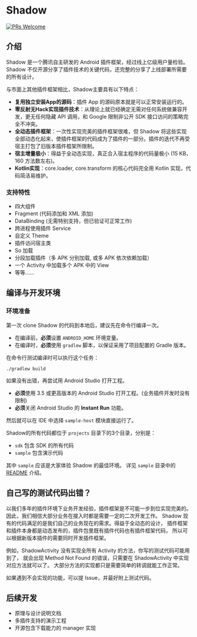 # Shadow

[![PRs Welcome](https://img.shields.io/badge/PRs-welcome-brightgreen.svg?style=flat-square)](http://makeapullrequest.com)

## 介绍
Shadow 是一个腾讯自主研发的 Android 插件框架，经过线上亿级用户量检验。
Shadow 不仅开源分享了插件技术的关键代码，还完整的分享了上线部署所需要的所有设计。

与市面上其他插件框架相比，Shadow主要具有以下特点：

* **复用独立安装App的源码**：插件 App 的源码原本就是可以正常安装运行的。
* **零反射无Hack实现插件技术**：从理论上就已经确定无需对任何系统做兼容开发，更无任何隐藏 API 调用，和 Google 限制非公开 SDK 接口访问的策略完全不冲突。
* **全动态插件框架**：一次性实现完美的插件框架很难，但 Shadow 将这些实现全部动态化起来，使插件框架的代码成为了插件的一部分。插件的迭代不再受宿主打包了旧版本插件框架所限制。
* **宿主增量极小**：得益于全动态实现，真正合入宿主程序的代码量极小 (15 KB，160 方法数左右)。
* **Kotlin实现**：core.loader, core.transform 的核心代码完全用 Kotlin 实现，代码简洁易维护。

### 支持特性
* 四大组件
* Fragment (代码添加和 XML 添加)
* DataBinding (无需特别支持，但已验证可正常工作)
* 跨进程使用插件 Service
* 自定义 Theme
* 插件访问宿主类
* So 加载
* 分段加载插件（多 APK 分别加载, 或多 APK 依次依赖加载）
* 一个 Activity 中加载多个 APK 中的 View
* 等等……

## 编译与开发环境

### 环境准备
第一次 clone Shadow 的代码到本地后，建议先在命令行编译一次。

* 在编译前，**必须**设置 `ANDROID_HOME` 环境变量。
* 在编译时，**必须**使用 `gradlew` 脚本，以保证采用了项目配置的 Gradle 版本。

在命令行测试编译时可以执行这个任务：
```
./gradlew build
```

如果没有出错，再尝试用 Android Studio 打开工程。

* **必须**使用 3.5 或更高版本的 Android Studio 打开工程。(业务插件开发时没有限制)
* **必须**关闭 Android Studio 的 **Instant Run** 功能。

然后就可以在 IDE 中选择 `sample-host` 模块直接运行了。

Shadow的所有代码都位于 `projects` 目录下的3个目录，分别是：

* `sdk` 包含 SDK 的所有代码
* `sample` 包含演示代码

其中 `sample` 应该是大家体验 Shadow 的最佳环境。
详见 `sample` 目录中的 [README](projects/sample/README.md) 介绍。

## 自己写的测试代码出错？
以我们多年的插件环境下业务开发经验，插件框架是不可能一步到位实现完美的。
因此，我们相信大部分业务在接入时都是需要一定的二次开发工作。
Shadow 现有的代码满足的是我们自己的业务现在的需求。得益于全动态的设计，
插件框架和插件本身都是动态发布的，插件包里既有插件代码也有插件框架代码，
所以可以根据新版本插件的需要同时开发插件框架。

例如，ShadowActivity 没有实现全所有 Activity 的方法，你写的测试代码可能用到了，
就会出现 Method Not Found 的错误，只需要在 ShadowActivity 中实现对应方法就可以了。
大部分方法的实现都只是需要简单的转调就能工作正常。

如果遇到不会实现的功能，可以提 Issue，并最好附上测试代码。

## 后续开发
* 原理与设计说明文档
* 多插件支持的演示工程
* 开源包含下载能力的 manager 实现


